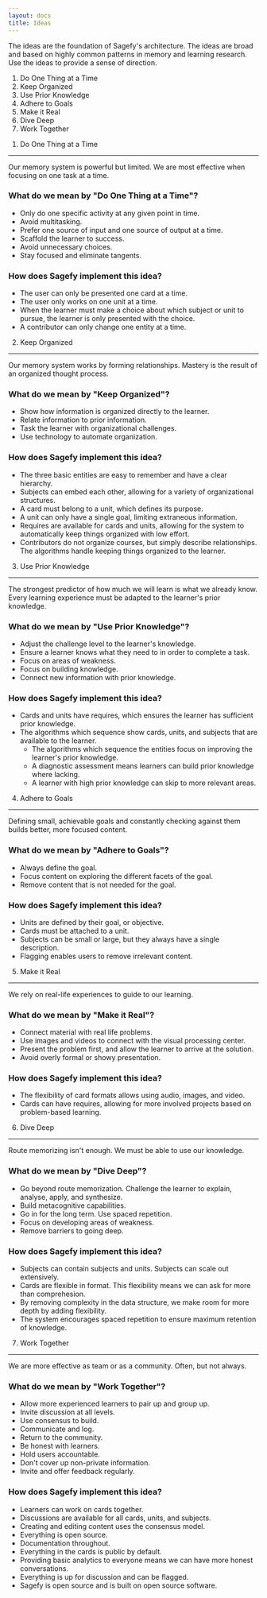 ```yaml
---
layout: docs
title: Ideas
---
```


The ideas are the foundation of Sagefy's architecture. The ideas are broad and based on highly common patterns in memory and learning research. Use the ideas to provide a sense of direction.

1. Do One Thing at a Time
2. Keep Organized
3. Use Prior Knowledge
4. Adhere to Goals
5. Make it Real
6. Dive Deep
7. Work Together

1) Do One Thing at a Time
-------------------------

Our memory system is powerful but limited. We are most effective when focusing on one task at a time.

### What do we mean by "Do One Thing at a Time"?

- Only do one specific activity at any given point in time.
- Avoid multitasking.
- Prefer one source of input and one source of output at a time.
- Scaffold the learner to success.
- Avoid unnecessary choices.
- Stay focused and eliminate tangents.

### How does Sagefy implement this idea?

- The user can only be presented one card at a time.
- The user only works on one unit at a time.
- When the learner must make a choice about which subject or unit to pursue, the learner is only presented with the choice.
- A contributor can only change one entity at a time.

2) Keep Organized
-----------------

Our memory system works by forming relationships. Mastery is the result of an organized thought process.

### What do we mean by "Keep Organized"?

- Show how information is organized directly to the learner.
- Relate information to prior information.
- Task the learner with organizational challenges.
- Use technology to automate organization.

### How does Sagefy implement this idea?

- The three basic entities are easy to remember and have a clear hierarchy.
- Subjects can embed each other, allowing for a variety of organizational structures.
- A card must belong to a unit, which defines its purpose.
- A unit can only have a single goal, limiting extraneous information.
- Requires are available for cards and units, allowing for the system to automatically keep things organized with low effort.
- Contributors do not organize courses, but simply describe relationships. The algorithms handle keeping things organized to the learner.

3) Use Prior Knowledge
----------------------

The strongest predictor of how much we will learn is what we already know. Every learning experience must be adapted to the learner's prior knowledge.

### What do we mean by "Use Prior Knowledge"?

- Adjust the challenge level to the learner's knowledge.
- Ensure a learner knows what they need to in order to complete a task.
- Focus on areas of weakness.
- Focus on building knowledge.
- Connect new information with prior knowledge.

### How does Sagefy implement this idea?

- Cards and units have requires, which ensures the learner has sufficient prior knowledge.
- The algorithms which sequence show cards, units, and subjects that are available to the learner.
    - The algorithms which sequence the entities focus on improving the learner's prior knowledge.
    - A diagnostic assessment means learners can build prior knowledge where lacking.
    - A learner with high prior knowledge can skip to more relevant areas.

4) Adhere to Goals
------------------

Defining small, achievable goals and constantly checking against them builds better, more focused content.

### What do we mean by "Adhere to Goals"?

- Always define the goal.
- Focus content on exploring the different facets of the goal.
- Remove content that is not needed for the goal.

### How does Sagefy implement this idea?

- Units are defined by their goal, or objective.
- Cards must be attached to a unit.
- Subjects can be small or large, but they always have a single description.
- Flagging enables users to remove irrelevant content.

5) Make it Real
---------------

We rely on real-life experiences to guide to our learning.

### What do we mean by "Make it Real"?

- Connect material with real life problems.
- Use images and videos to connect with the visual processing center.
- Present the problem first, and allow the learner to arrive at the solution.
- Avoid overly formal or showy presentation.

### How does Sagefy implement this idea?

- The flexibility of card formats allows using audio, images, and video.
- Cards can have requires, allowing for more involved projects based on problem-based learning.

6) Dive Deep
------------

Route memorizing isn't enough. We must be able to use our knowledge.

### What do we mean by "Dive Deep"?

- Go beyond route memorization. Challenge the learner to explain, analyse, apply, and synthesize.
- Build metacognitive capabilities.
- Go in for the long term. Use spaced repetition.
- Focus on developing areas of weakness.
- Remove barriers to going deep.

### How does Sagefy implement this idea?

- Subjects can contain subjects and units. Subjects can scale out extensively.
- Cards are flexible in format. This flexibility means we can ask for more than comprehesion.
- By removing complexity in the data structure, we make room for more depth by adding flexibility.
- The system encourages spaced repetition to ensure maximum retention of knowledge.

7) Work Together
----------------

We are more effective as team or as a community. Often, but not always.

### What do we mean by "Work Together"?

- Allow more experienced learners to pair up and group up.
- Invite discussion at all levels.
- Use consensus to build.
- Communicate and log.
- Return to the community.
- Be honest with learners.
- Hold users accountable.
- Don't cover up non-private information.
- Invite and offer feedback regularly.

### How does Sagefy implement this idea?

- Learners can work on cards together.
- Discussions are available for all cards, units, and subjects.
- Creating and editing content uses the consensus model.
- Everything is open source.
- Documentation throughout.
- Everything in the cards is public by default.
- Providing basic analytics to everyone means we can have more honest conversations.
- Everything is up for discussion and can be flagged.
- Sagefy is open source and is built on open source software.
